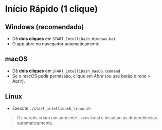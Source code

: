 
# Início Rápido (1 clique)

## Windows (recomendado)
- Dê **dois cliques** em `START_IntelliDash_Windows.bat`
- O app abre no navegador automaticamente.

## macOS
- Dê **dois cliques** em `START_IntelliDash_macOS.command`
- Se o macOS pedir permissão, clique em *Abrir* (ou use botão direito > Abrir).

## Linux
- Execute `./start_intellidash_linux.sh`

> Os scripts criam um ambiente `.venv` local e instalam as dependências automaticamente.
